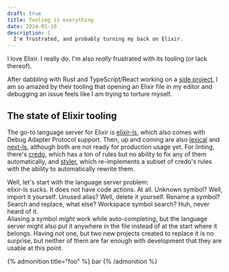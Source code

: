 ```yaml
---
draft: true
title: Tooling is everything
date: 2024-01-10
description: |
  I'm frustrated, and probably turning my back on Elixir.
---
```


I love Elixir. I really do. I'm also _really_ frustrated with its tooling (or lack thereof).

After dabbling with Rust and TypeScript/React working on a [side
project](https://github.com/leuchtturm-io/leuchtturm), I am so amazed by their tooling that opening an Elixir
file in my editor and debugging an issue feels like I am trying to torture myself.

## The state of Elixir tooling

The go-to language server for Elixir is [elixir-ls](https://github.com/elixir-lsp/elixir-ls), which also comes
with Debug Adapter Protocol support. Then, up and coming are also
[lexical](https://github.com/lexical-lsp/lexical) and [next-ls](https://github.com/elixir-tools/next-ls),
although both are not ready for production usage yet. For linting, there's
[credo](https://github.com/rrrene/credo), which has a ton of rules but no ability to fix any of them
automatically, and [styler](https://github.com/adobe/elixir-styler), which re-implements a subset of credo's
rules with the ability to automatically rewrite them.

Well, let's start with the language server problem:  
elixir-ls sucks. It does not have code actions. At all. Unknown symbol? Well, import it yourself. Unused
alias? Well, delete it yourself. Rename a symbol? Search and replace, what else? Workspace symbol search? Huh,
never heard of it.  
Aliasing a symbol _might_ work while auto-completing, but the language server might also put it anywhere in
the file instead of at the start where it belongs. Having not one, but two new projects created to replace it
is no surprise, but neither of them are far enough with development that they are usable at this point.

{% admonition title="foo" %}
bar
{% /admonition %}
